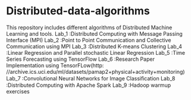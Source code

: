 # Distributed-data-algorithms
This repository includes different algorithms of Distributed Machine Learning and tools.
Lab_1 :Distributed Computing with Message Passing Interface (MPI)
Lab_2 :Point to Point Communication and Collective Communication using MPI
Lab_3 :Distributed K-means Clustering
Lab_4 :Linear Regression and Parallel stochastic Linear Regression
Lab_5 :Time Series Forecasting using TensorFlow
Lab_6 :Research Paper Implementation using TensorFLow(http: //archive.ics.uci.edu/ml/datasets/pamap2+physical+activity+monitoring)
Lab_7 :Convolutional Neural Networks for Image Classiﬁcation 
Lab_8 :Distributed Computing with Apache Spark
Lab_9 :Hadoop warmup exercises
